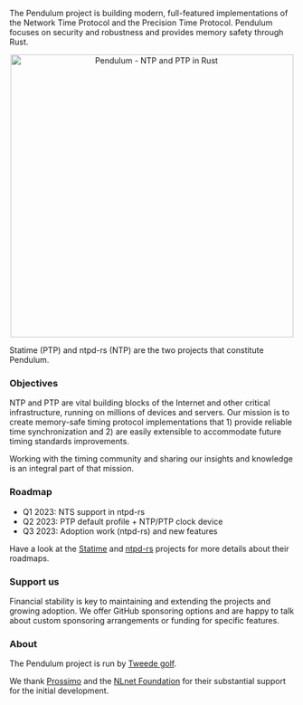 The Pendulum project is building modern, full-featured implementations of the Network Time Protocol and the Precision Time Protocol. Pendulum focuses on security and robustness and provides memory safety through Rust. 

<p align="center">
<img width="500px" alt="Pendulum - NTP and PTP in Rust" src="https://raw.githubusercontent.com/pendulum-project/.github/main/profile/pendulum-illustration-v3.jpg" />
</p>

Statime (PTP) and ntpd-rs (NTP) are the two projects that constitute Pendulum.

### Objectives

NTP and PTP are vital building blocks of the Internet and other critical infrastructure, running on millions of devices and servers. Our mission is to create memory-safe timing protocol implementations that 1) provide reliable time synchronization and 2) are easily extensible to accommodate future timing standards improvements.

Working with the timing community and sharing our insights and knowledge is an integral part of that mission.

### Roadmap

- Q1 2023: NTS support in ntpd-rs
- Q2 2023: PTP default profile + NTP/PTP clock device
- Q3 2023: Adoption work (ntpd-rs) and new features 

Have a look at the [Statime](https://github.com/pendulum-project/statime) and [ntpd-rs](https://github.com/memorysafety/ntpd-rs) projects for more details about their roadmaps.

### Support us

Financial stability is key to maintaining and extending the projects and growing adoption. We offer GitHub sponsoring options and are happy to talk about custom sponsoring arrangements or funding for specific features.

### About

The Pendulum project is run by [Tweede golf](https://tweedegolf.nl/en).

We thank [Prossimo](https://www.memorysafety.org/) and the [NLnet Foundation](https://nlnet.nl/) for their substantial support for the initial development.
